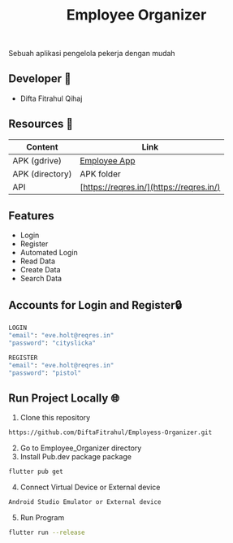 <strong><h1 align="center">Employee Organizer</h1></strong><br>

Sebuah aplikasi pengelola pekerja dengan mudah

## Developer 🦰
* Difta Fitrahul Qihaj 

## Resources 📗
| Content | Link |
| --- | --- |
| APK (gdrive) | [Employee App](https://drive.google.com/file/d/1Sm_zHQWlWosSMZxbk7Muw4fDD4BUpQkf/view?usp=sharing) |
| APK (directory) | APK folder |
| API | [https://reqres.in/](https://reqres.in/) |

## Features
* Login
* Register
* Automated Login
* Read Data
* Create Data
* Search Data

## Accounts for Login and Register🔒
```bash
LOGIN
"email": "eve.holt@reqres.in"
"password": "cityslicka"

REGISTER
"email": "eve.holt@reqres.in"
"password": "pistol"
```

## Run Project Locally 🌐
   1. Clone this repository
```bash
https://github.com/DiftaFitrahul/Employess-Organizer.git
```
   2. Go to Employee_Organizer directory
   3. Install Pub.dev package package
```bash
flutter pub get
```
   4. Connect Virtual Device or External device
```bash
Android Studio Emulator or External device
```  
   5. Run Program
```bash
flutter run --release
```
    

